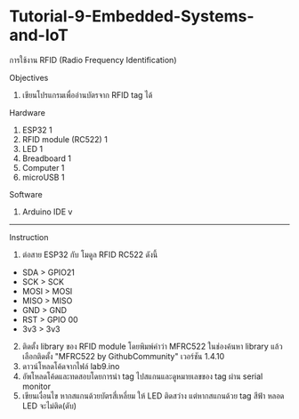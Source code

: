 # Tutorial-9-Embedded-Systems-and-IoT
การใช้งาน RFID (Radio Frequency Identification)


Objectives
1. เขียนโปรแกรมเพื่ออ่านบัตรจาก RFID tag ได้

Hardware
1.	ESP32                 1	        
2.	RFID module (RC522)		1
3.  LED                   1
4.	Breadboard            1
5.	Computer	            1
6.	microUSB	            1 

Software
1. Arduino IDE v
--------------------
Instruction

1. ต่อสาย ESP32 กับ โมดูล RFID RC522 ดังนี้
  - SDA > GPIO21
  - SCK > SCK
  - MOSI > MOSI
  - MISO > MISO
  - GND > GND
  - RST > GPIO 00
  - 3v3 > 3v3
2. ติดตั้ง library ของ RFID module โดยพิมพ์คำว่า MFRC522 ในช่องค้นหา library แล้วเลือกติดตั้ง "MFRC522 by GithubCommunity" เวอร์ชัน 1.4.10
3. ดาวน์โหลดโค้ดจากไฟล์ lab9.ino
4. อัพโหลดโค้ดและทดสอบโดยการนำ tag ไปสแกนและดูหมายเลขของ tag ผ่าน serial monitor
5. เขียนเงื่อนไข หากสแกนด้วยบัตรสี่เหลี่ยม ให้ LED ติดสว่าง แต่หากสแกนด้วย tag สีฟ้า หลอด LED จะไม่ติด(ดับ)



